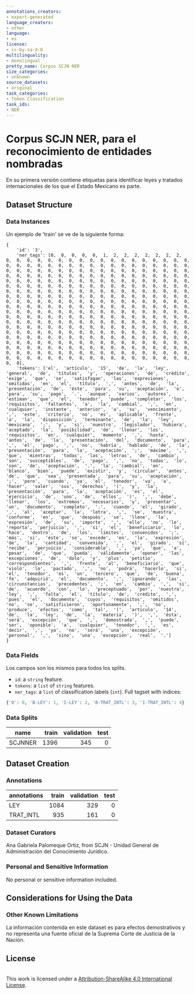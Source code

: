 ```yaml
---
annotations_creators:
- expert-generated
language_creators:
- other
language:
- es
license:
- cc-by-sa-4.0
multilinguality:
- monolingual
pretty_name: Corpus SCJN NER
size_categories:
- unknown
source_datasets:
- original
task_categories:
- Token Classification
task_ids:
- NER
---
```


# Corpus SCJN NER, para el reconocimiento de entidades nombradas


En su primera versión contiene etiquetas para identificar leyes y tratados internacionales de los que el Estado Mexicano es parte.

## Dataset Structure

### Data Instances

Un ejemplo de 'train' se ve de la siguiente forma:

```
{   
    'id': '3', 
    'ner_tags': [0,  0,  0,  0,  0,  1,  2,  2,  2,  2,  2,  2,  2,  0,  0,  0,  0,  0,  0,  0,  0,  0,  0,  0,  0,  0,  0,  0,  0,  0,  0,  0,  0,  0,  0,  0,  0,  0,  0,  0,  0,  0,  0,  0,  0,  0,  0,  0,  0,  0,  0,  0,  0,  0,  0,  0,  0,  0,  0,  0,  0,  0,  0,  0,  0,  0,  0,  0,  0,  0,  0,  0,  0,  0,  0,  0,  0,  0,  0,  0,  0,  0,  0,  0,  0,  0,  0,  0,  0,  0,  0,  0,  0,  0,  0,  0,  0,  0,  0,  0,  0,  0,  0,  0,  0,  0,  0,  0,  0,  0,  0,  0,  0,  0,  0,  0,  0,  0,  0,  0,  0,  0,  0,  0,  0,  0,  0,  0,  0,  0,  0,  0,  0,  0,  0,  0,  0,  0,  0,  0,  0,  0,  0,  0,  0,  0,  0,  0,  0,  0,  0,  0,  0,  0,  0,  0,  0,  0,  0,  0,  0,  0,  0,  0,  0,  0,  0,  0,  0,  0,  0,  0,  0,  0,  0,  0,  0,  0,  0,  0,  0,  0,  0,  0,  0,  0,  0,  0,  0,  0,  0,  0,  0,  0,  0,  0,  0,  0,  0,  0,  0,  0,  0,  0,  0,  0,  0,  0,  0,  0,  0,  0,  0,  0,  0,  0,  0,  0,  0,  0,  0,  0,  0,  0,  0,  0,  0,  0,  0,  0,  0,  0,  0,  0,  0,  0,  0,  0,  0,  0,  0,  0,  0,  0,  0,  0,  0,  0,  0,  0,  0,  0,  0,  0,  0,  0,  0,  0,  0,  0,  0,  0,  0,  0,  0,  0,  0,  0,  0,  0,  0,  0,  0,  0,  0,  0,  0,  0,  0,  0,  0,  0,  0,  0,  0,  0,  0,  0,  0,  0,  0,  0,  0,  0,  0,  0,  0,  0,  0,  0,  0,  0,  0,  0,  0,  0,  0,  0,  0,  0,  0,  0,  0,  0,  0,  0,  0,  0,  0,  0,  0,  0,  0,  0,  0,  0,  0,  0,  0,  0,  0,  0,  0,  0,  0,  0,  0,  0,  0,  0,  0,  0,  0,  0,  0,  0,  0,  0,  0,  0,  0,  0,  0,  0,  0,  0,  0,  0,  0,  0,  0,  0,  0,  0,  0,  0,  0,  0,  0,  0,  0,  0,  0,  0,  0], 
    'tokens': ['el',  'artículo',  '15',  'de',  'la',  'ley',  'general',  'de',  'títulos',  'y',  'operaciones',  'de',  'crédito',  'exige',  'que',  'se',  'satisfagan',  'las',  'expresiones',  'omitidas',  'en',  'el',  'título',  ',',  'antes',  'de',  'la',  'presentación',  'de',  'éste',  'para',  'su',  'aceptación',  'o',  'para',  'su',  'pago',  '.',  'aunque',  'varios',  'autores',  'estiman',  'que',  'el',  'tenedor',  'puede',  'completar',  'los',  'requisitos',  'faltantes',  'a',  'la',  'cambial',  ',',  'en',  'cualquier',  'instante',  'anterior',  'a',  'su',  'vencimiento',  ',',  'este',  'criterio',  'no',  'es',  'aplicable',  'frente',  'a',  'la',  'disposición',  'terminante',  'de',  'la',  'ley',  'mexicana',  ';',  'y',  'si',  'nuestro',  'legislador',  'hubiera',  'aceptado',  'la',  'posibilidad',  'de',  'llenar',  'los',  'requisitos',  'en',  'cualquier',  'momento',  ',',  'hasta',  'antes',  'de',  'la',  'presentación',  'del',  'documento',  'para',  ',',  'el',  'pago',  ',',  'no',  'habría',  'hablado',  'de',  'la',  'presentación',  'para',  'la',  'aceptación',  ';',  'máxime',  ',',  'que',  'mientras',  'todas',  'las',  'letras',  'de',  'cambio',  'son',  'susceptibles',  'de',  'pago',  ',',  'no',  'todas',  'lo',  'son',  'de',  'aceptación',  '.',  'la',  'cambial',  'en',  'blanco',  'bien',  'puede',  'existir',  'y',  'circular',  'antes',  'de',  'que',  'sea',  'presentada',  'para',  'su',  'aceptación',  ';',  'pero',  'cuando',  'ya',  'el',  'tenedor',  'va',  'a',  'hacer',  'valer',  'sus',  'derechos',  '(',  'y',  'la',  'presentación',  'para',  'la',  'aceptación',  'es',  'el',  'ejercicio',  'de',  'uno',  'de',  'ellos',  ')',  ',',  'debe',  'llenar',  'los',  'extremos',  'necesarios',  'y',  'presentar',  'un',  'documento',  'completo',  '.',  'cuando',  'el',  'girado',  ',',  'al',  'aceptar',  'la',  'letra',  ',',  'se',  'muestra',  'conforme',  'en',  'que',  'después',  'se',  'llene',  'la',  'expresión',  'de',  'su',  'importe',  ',',  'ello',  'no',  'le',  'reporta',  'perjuicio',  ',',  'si',  'el',  'beneficiario',  'lo',  'hace',  'dentro',  'de',  'los',  'límites',  'convenidos',  ';',  'más',  'si',  'éste',  'se',  'excede',  'en',  'la',  'expresión',  'de',  'la',  'cantidad',  'convenida',  ',',  'el',  'girado',  'sí',  'recibe',  'perjuicio',  'considerable',  ',',  'ya',  'que',  'a',  'pesar',  'de',  'que',  'pueda',  'válidamente',  'oponer',  'las',  'excepciones',  'de',  'dolo',  'y',  'plus',  'petitio',  'correspondientes',  ',',  'frente',  'al',  'beneficiario',  'que',  'violó',  'lo',  'pactado',  ',',  'no',  'podrá',  'hacerlo',  'si',  'el',  'tenedor',  'es',  'un',  'tercero',  'que',  'de',  'buena',  'fe',  'adquirió',  'el',  'documento',  ',',  'ignorando',  'las',  'circunstancias',  'precedentes',  ';',  'en',  'cambio',  ',',  'si',  'de',  'acuerdo',  'con',  'lo',  'preceptuado',  'por',  'nuestra',  'ley',  ',',  'falta',  'el',  'título',  'de',  'crédito',  ',',  'pues',  'el',  'documento',  'cuyos',  'requisitos',  'omitidos',  'no',  'se',  'satisficieron',  'oportunamente',  ',',  'no',  'produce',  'efectos',  'como',  'tal',  '(',  'artículo',  '14',  'de',  'la',  'ley',  'de',  'la',  'materia',  ')',  ',',  'ésta',  'será',  'excepción',  'que',  ',',  'demostrada',  ',',  'puede',  'ser',  'oponible',  'a',  'cualquier',  'tenedor',  ',',  'es',  'decir',  ',',  'ya',  'no',  'será',  'una',  'excepción',  'personal',  ',',  'sino',  'una',  'excepción',  'real',  '.']
}
```

### Data Fields

Los campos son los mismos para todos los splits.

- `id`: a `string` feature.
- `tokens`: a `list` of `string` features.
- `ner_tags`: a `list` of classification labels (`int`). Full tagset with indices:
```python
{'O': 0, 'B-LEY': 1, 'I-LEY': 2, 'B-TRAT_INTL': 3, 'I-TRAT_INTL': 4}
```

### Data Splits

|  name   |train|validation|test|
|---------|----:|---------:|---:|
|SCJNNER|1396|345|0|

## Dataset Creation

### Annotations

|  annotations|train|validation|test|
|---------|----:|---------:|---:|
|LEY|1084|329|0|
|TRAT_INTL|935|161|0|

### Dataset Curators

Ana Gabriela Palomeque Ortiz, from SCJN - Unidad General de Administración del Conocimiento Jurídico.

### Personal and Sensitive Information

No personal or sensitive information included.

## Considerations for Using the Data

### Other Known Limitations

La información contenida en este dataset es para efectos demostrativos y no representa una fuente oficial de la Suprema Corte de Justicia de la Nación.

## License

<br/>This work is licensed under a <a rel="license" href="https://creativecommons.org/licenses/by-sa/4.0/deed.es">Attribution-ShareAlike 4.0 International License</a>.
